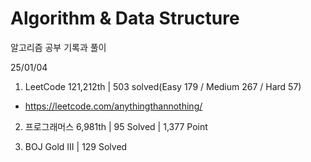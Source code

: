# Algorithm & Data Structure

알고리즘 공부 기록과 풀이

25/01/04

1. LeetCode 121,212th | 503 solved(Easy 179 / Medium 267 / Hard 57)
- https://leetcode.com/anythingthannothing/

2. 프로그래머스 6,981th | 95 Solved | 1,377 Point

3. BOJ Gold III | 129 Solved
